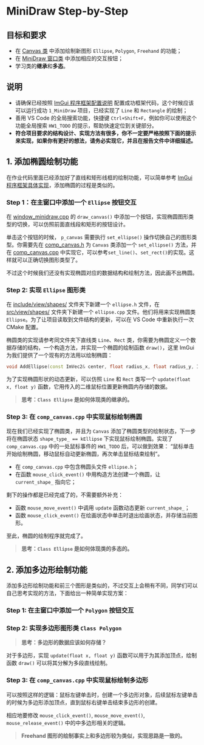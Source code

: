 # MiniDraw Step-by-Step

## 目标和要求

- 在 [Canvas 类](../../../Framework2D/include/view/comp_canvas.h) 中添加绘制新图形 `Ellipse`, `Polygon`, `Freehand` 的功能；
- 在 [MiniDraw 窗口类](../../../Framework2D/src/assignments/1_MiniDraw/window_minidraw.cpp) 中添加相应的交互按钮；
- 学习类的**继承**和**多态**。
  
## 说明

- 请确保已经按照 [ImGui 程序框架配置说明](framework_introduction.md) 配置成功框架代码，这个时候应该可以运行成功 `1_MiniDraw` 项目，已经实现了 `Line` 和 `Rectangle` 的绘制；
- 善用 VS Code 的全局搜索功能，快捷键 `Ctrl+Shift+F`，例如你可以使用这个功能全局搜索 `HW1_TODO` 的提示，帮助快速定位到关键部分。
- **符合项目要求的结构设计、实现方法有很多，你不一定要严格按照下面的提示来实现，如果你有更好的想法，请务必实现它，并且在报告文件中详细描述。**

## 1. 添加椭圆绘制功能

在作业代码里面已经添加好了直线和矩形线框的绘制功能，可以简单参考 [ImGui 程序框架具体实现](framework_details.md)，添加椭圆的过程是类似的。

### Step 1：在主窗口中添加一个 `Ellipse` 按钮交互

在 [window_minidraw.cpp](../../../Framework2D/src/assignments/1_MiniDraw/window_minidraw.cpp) 的 `draw_canvas()` 中添加一个按钮，实现椭圆图形类型的切换，可以仿照前面直线段和矩形的按钮设计。

单击这个按钮的时候， `p_canvas` 需要执行 `set_ellipse()` 操作切换自己的图形类型。你需要先在 [comp_canvas.h](../../../Framework2D/include/view/comp_canvas.h) 为 `Canvas` 类添加一个 `set_ellipse()` 方法，并在 [comp_canvas.cpp](../../../Framework2D/src/view/comp_canvas.cpp) 中实现它，可以参考`set_line()`、`set_rect()`的实现。这样就可以正确切换图形类型了。

不过这个时候我们还没有实现椭圆对应的数据结构和绘制方法，因此画不出椭圆。

### Step 2: 实现 ``Ellipse`` 图形类

在 [include/view/shapes/](../../../Framework2D/include/view/shapes/) 文件夹下新建一个 `ellipse.h` 文件，在 [src/view/shapes/](../../../Framework2D/src/view/shapes/) 文件夹下新建一个 `ellipse.cpp` 文件。他们将用来实现椭圆类 `Ellipse`。为了让项目读取到文件结构的更新，可以在 VS Code 中重新执行一次 CMake 配置。

椭圆类的实现请参考同文件夹下直线类 `Line`、`Rect` 类，你需要为椭圆定义一个数据存储的结构，一个构造方法，并实现一个椭圆的绘制函数 `draw()`，这里 ImGui 为我们提供了一个现有的方法用以绘制椭圆：

```cpp
void AddEllipse(const ImVec2& center, float radius_x, float radius_y, ImU32 col, float rot = 0.0f, int num_segments = 0, float thickness = 1.0f);
```

为了实现椭圆形状的动态更新，可以仿照 `Line` 和 `Rect` 类写一个 `update(float x, float y)` 函数，它用传入的二维鼠标位置更新椭圆内存储的数据。

> **思考：`Class Ellipse` 是如何体现类的继承的。**

### Step 3: 在 `comp_canvas.cpp` 中实现鼠标绘制椭圆

现在我们已经实现了椭圆类，并且为 `Canvas` 添加了椭圆类型的绘制状态，下一步将在椭圆状态 `shape_type_ == kEllipse` 下实现鼠标绘制椭圆。实现了 `comp_canvas.cpp` 中的一处鼠标事件的 `HW1_TODO` 后，可以做到效果： “鼠标单击开始绘制椭圆，移动鼠标自动更新椭圆，再次单击鼠标结束绘制”。

- 在 `comp_canvas.cpp` 中包含椭圆头文件 `ellipse.h`；
- 在函数 `mouse_click_event()` 中用构造方法创建一个椭圆，让 `current_shape_` 指向它；

剩下的操作都是已经完成了的，不需要额外补充：
- 函数 `mouse_move_event()` 中调用 `update` 函数动态更新 `current_shape_`；
- 函数 `mouse_click_event()` 在绘画状态中单击时退出绘画状态，并存储当前图形。

至此，椭圆的绘制程序就完成了。

> **思考：`Class Ellipse` 是如何体现类的多态的。**

## 2. 添加多边形绘制功能

添加多边形绘制功能和前三个图形是类似的，不过交互上会稍有不同，同学们可以自己思考实现的方法，下面给出一种简单实现方案：

### Step 1: 在主窗口中添加一个 `Polygon` 按钮交互

### Step 2: 实现多边形图形类 `Class Polygon`

> **思考：多边形的数据应该如何存储？**

对于多边形，实现 `update(float x, float y)` 函数可以用于为其添加顶点，绘制函数 `draw()` 可以将其分解为多段直线绘制。

### Step 3: 在 `comp_canvas.cpp` 中实现鼠标绘制多边形

可以按照这样的逻辑：鼠标左键单击时，创建一个多边形对象，后续鼠标左键单击的时候为多边形添加顶点，直到鼠标右键单击结束多边形的创建。

相应地要修改 `mouse_click_event()`, `mouse_move_event()`, `mouse_release_event()` 中的中多边形相关的逻辑。

> **Freehand 图形的绘制事实上和多边形较为类似，实现思路是一致的。**




